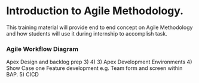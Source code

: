 # Introduction to Agile Methodology.
This training material will provide end to end concept on Agile Methodology and how students will use it during internship to accomplish task.

### Agile Workflow Diagram

Apex Design and backlog prep
   3)
   4) 3) Apex Development Environments 4) Show Case one Feature development e.g. Team form and screen within BAP. 5) CICD
